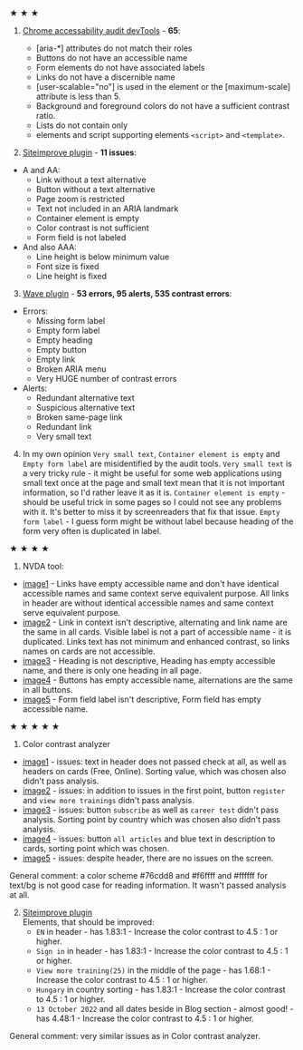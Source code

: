 &#9733; &#9733; &#9733;

1. [Chrome accessability audit devTools](Chrome_audit.png) - **65**:

   - [aria-*] attributes do not match their roles
   - Buttons do not have an accessible name
   - Form elements do not have associated labels
   - Links do not have a discernible name
   - [user-scalable="no"] is used in the <meta name="viewport"> element or the [maximum-scale] attribute is less than 5.
   - Background and foreground colors do not have a sufficient contrast ratio.
   - Lists do not contain only <li> elements and script supporting elements `<script>` and `<template>`.

2. [Siteimprove plugin](Siteimprove_checker.png) - **11 issues**:

- A and AA:
  - Link without a text alternative
  - Button without a text alternative
  - Page zoom is restricted
  - Text not included in an ARIA landmark
  - Container element is empty
  - Color contrast is not sufficient
  - Form field is not labeled
- And also AAA:
  - Line height is below minimum value
  - Font size is fixed
  - Line height is fixed

3. [Wave plugin](WAVE.png) - **53 errors, 95 alerts, 535 contrast errors**:

- Errors:
  - Missing form label
  - Empty form label
  - Empty heading
  - Empty button
  - Empty link
  - Broken ARIA menu
  - Very HUGE number of contrast errors
- Alerts:
  - Redundant alternative text
  - Suspicious alternative text
  - Broken same-page link
  - Redundant link
  - Very small text

4. In my own opinion `Very small text`, `Container element is empty` and `Empty form label` are misidentified by the audit tools. `Very small text` is a very tricky rule - it might be useful for some web applications using small text once at the page and small text mean that it is not important information, so I'd rather leave it as it is. `Container element is empty` - should be useful trick in some pages so I could not see any problems with it. It's better to miss it by screenreaders that fix that issue. `Empty form label` - I guess form might be without label because heading of the form very often is duplicated in label.

&#9733; &#9733; &#9733; &#9733;

1. NVDA tool:

- [image1](<NVDA(1).png>) - Links have empty accessible name and don't have identical accessible names and same context serve equivalent purpose. All links in header are without identical accessible names and same context serve equivalent purpose.
- [image2](<NVDA(2).png>) - Link in context isn't descriptive, alternating and link name are the same in all cards. Visible label is not a part of accessible name - it is duplicated. Links text has not minimum and enhanced contrast, so links names on cards are not accessible.
- [image3](<NVDA(3).png>) - Heading is not descriptive, Heading has empty accessible name, and there is only one heading in all page.
- [image4](<NVDA(4).png>) - Buttons has empty accessible name, alternations are the same in all buttons.
- [image5](<NVDA(5).png>) - Form field label isn't descriptive, Form field has empty accessible name.

&#9733; &#9733; &#9733; &#9733; &#9733;

1. Color contrast analyzer

- [image1](contrast-wcag-aa-large.png) - issues: text in header does not passed check at all, as well as headers on cards (Free, Online). Sorting value, which was chosen also didn't pass analysis.
- [image2](<contrast-wcag-aa-large%20(1).png>) - issues: in addition to issues in the first point, button `register` and `view more trainings` didn't pass analysis.
- [image3](<contrast-wcag-aa-large%20(2).png>) - issues: button `subscribe` as well as `career test` didn't pass analysis. Sorting point by country which was chosen also didn't pass analysis.
- [image4](<contrast-wcag-aa-large%20(3).png>) - issues: button `all articles` and blue text in description to cards, sorting point which was chosen.
- [image5](<contrast-wcag-aa-large%20(4).png>) - issues: despite header, there are no issues on the screen.

General comment: a color scheme #76cdd8 and #f6ffff and #ffffff for text/bg is not good case for reading information. It wasn't passed analysis at all.

2. [Siteimprove plugin](Siteimprove5.png)  
   Elements, that should be improved:
   - `EN` in header - has 1.83:1 - Increase the color contrast to 4.5 : 1 or higher.
   - `Sign in` in header - has 1.83:1 - Increase the color contrast to 4.5 : 1 or higher.
   - `View more training(25)` in the middle of the page - has 1.68:1 - Increase the color contrast to 4.5 : 1 or higher.
   - `Hungary` in country sorting - has 1.83:1 - Increase the color contrast to 4.5 : 1 or higher.
   - `13 October 2022` and all dates beside in Blog section - almost good! - has 4.48:1 - Increase the color contrast to 4.5 : 1 or higher.

General comment: very similar issues as in Color contrast analyzer.
